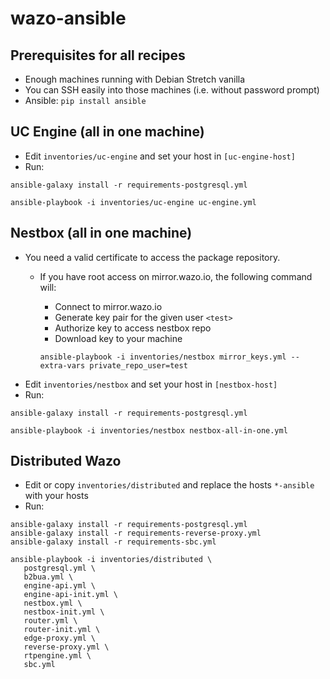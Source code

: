 # wazo-ansible

## Prerequisites for all recipes

* Enough machines running with Debian Stretch vanilla
* You can SSH easily into those machines (i.e. without password prompt)
* Ansible: `pip install ansible`


## UC Engine (all in one machine)

* Edit `inventories/uc-engine` and set your host in `[uc-engine-host]`
* Run:

```shell
ansible-galaxy install -r requirements-postgresql.yml

ansible-playbook -i inventories/uc-engine uc-engine.yml
```


## Nestbox (all in one machine)

* You need a valid certificate to access the package repository.
  * If you have root access on mirror.wazo.io, the following command will:
    * Connect to mirror.wazo.io
    * Generate key pair for the given user `<test>`
    * Authorize key to access nestbox repo
    * Download key to your machine

    `ansible-playbook -i inventories/nestbox mirror_keys.yml --extra-vars private_repo_user=test`
* Edit `inventories/nestbox` and set your host in `[nestbox-host]`
* Run:

```shell
ansible-galaxy install -r requirements-postgresql.yml

ansible-playbook -i inventories/nestbox nestbox-all-in-one.yml
```


## Distributed Wazo

* Edit or copy `inventories/distributed` and replace the hosts `*-ansible` with your hosts
* Run:

```shell
ansible-galaxy install -r requirements-postgresql.yml
ansible-galaxy install -r requirements-reverse-proxy.yml
ansible-galaxy install -r requirements-sbc.yml

ansible-playbook -i inventories/distributed \
   postgresql.yml \
   b2bua.yml \
   engine-api.yml \
   engine-api-init.yml \
   nestbox.yml \
   nestbox-init.yml \
   router.yml \
   router-init.yml \
   edge-proxy.yml \
   reverse-proxy.yml \
   rtpengine.yml \
   sbc.yml
```
